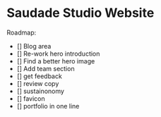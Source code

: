 # Saudade Studio Website

Roadmap:

- [] Blog area
- [] Re-work hero introduction
- [] Find a better hero image
- [] Add team section
- [] get feedback
- [] review copy
- [] sustainonomy
- [] favicon
- [] portfolio in one line